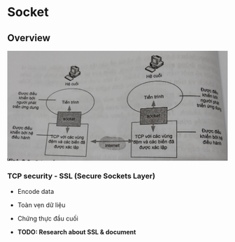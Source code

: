 # Socket

## Overview

![](images/socket.png)

### TCP security - SSL (Secure Sockets Layer)

- Encode data
- Toàn vẹn dữ liệu
- Chứng thực đầu cuối

- **TODO: Research about SSL & document**